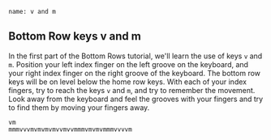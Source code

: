 ```ngMeta
name: v and m
```

## Bottom Row keys v and m

In the first part of the Bottom Rows tutorial, we'll learn the use of keys `v` and `m`.
Position your left index finger on the left groove on the keyboard, and your right index finger on the right groove of the keyboard. The bottom row keys will be on level below the home row keys. With each of your index fingers, try to reach the keys `v` and `m`, and try to remember the movement. Look away from the keyboard and feel the grooves with your fingers and try to find them by moving your fingers away.


```practicetyping
vm
mmmvvvmvmvmvmvvmvvmmmvmvmvmmmvvvvm
```

